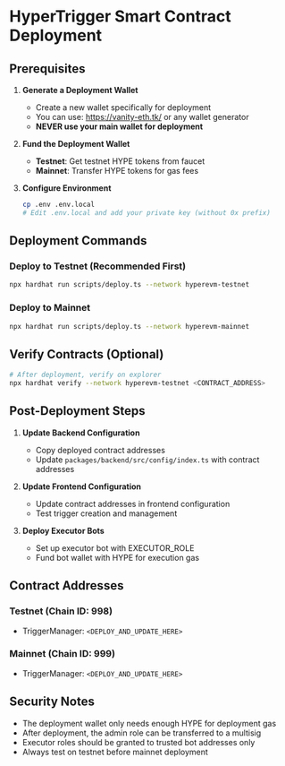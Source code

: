 # HyperTrigger Smart Contract Deployment

## Prerequisites

1. **Generate a Deployment Wallet**
   - Create a new wallet specifically for deployment
   - You can use: https://vanity-eth.tk/ or any wallet generator
   - **NEVER use your main wallet for deployment**

2. **Fund the Deployment Wallet**
   - **Testnet**: Get testnet HYPE tokens from faucet
   - **Mainnet**: Transfer HYPE tokens for gas fees

3. **Configure Environment**
   ```bash
   cp .env .env.local
   # Edit .env.local and add your private key (without 0x prefix)
   ```

## Deployment Commands

### Deploy to Testnet (Recommended First)
```bash
npx hardhat run scripts/deploy.ts --network hyperevm-testnet
```

### Deploy to Mainnet
```bash
npx hardhat run scripts/deploy.ts --network hyperevm-mainnet
```

## Verify Contracts (Optional)
```bash
# After deployment, verify on explorer
npx hardhat verify --network hyperevm-testnet <CONTRACT_ADDRESS>
```

## Post-Deployment Steps

1. **Update Backend Configuration**
   - Copy deployed contract addresses
   - Update `packages/backend/src/config/index.ts` with contract addresses

2. **Update Frontend Configuration**
   - Update contract addresses in frontend configuration
   - Test trigger creation and management

3. **Deploy Executor Bots**
   - Set up executor bot with EXECUTOR_ROLE
   - Fund bot wallet with HYPE for execution gas

## Contract Addresses

### Testnet (Chain ID: 998)
- TriggerManager: `<DEPLOY_AND_UPDATE_HERE>`

### Mainnet (Chain ID: 999)
- TriggerManager: `<DEPLOY_AND_UPDATE_HERE>`

## Security Notes

- The deployment wallet only needs enough HYPE for deployment gas
- After deployment, the admin role can be transferred to a multisig
- Executor roles should be granted to trusted bot addresses only
- Always test on testnet before mainnet deployment 